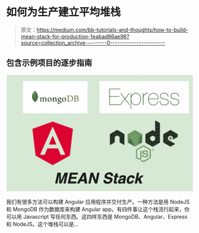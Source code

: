 # 如何为生产建立平均堆栈

> 原文：<https://medium.com/bb-tutorials-and-thoughts/how-to-build-mean-stack-for-production-1eabad86ae96?source=collection_archive---------0----------------------->

## 包含示例项目的逐步指南

![](img/9cf2d3f6e8ab9e892e3a1cab2abc101e.png)

我们有很多方法可以构建 Angular 应用程序并交付生产。一种方法是用 NodeJS 和 MongoDB 作为数据库来构建 Angular app。有四件事让这个栈流行起来，你可以用 Javascript 写任何东西。这四样东西是 MongoDB、Angular、Express 和 NodeJS。这个堆栈可以是…